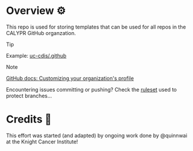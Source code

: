 # Overview ⚙️

This repo is used for storing templates that can be used for all repos in the CALYPR GitHub organzation.

> [!TIP]
> Example: [uc-cdis/.github](https://github.com/uc-cdis/.github)

> [!NOTE]
> [GitHub docs: Customizing your organization's profile](https://docs.github.com/en/organizations/collaborating-with-groups-in-organizations/customizing-your-organizations-profile)

Encountering issues committing or pushing? Check the [ruleset](https://github.com/calypr/.github/settings/rules/7522883) used to protect branches... 

# Credits 🤝

This effort was started (and adapted) by ongoing work done by @quinnwai at the Knight Cancer Institute!
